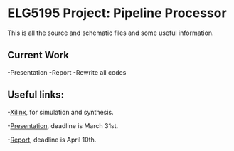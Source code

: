 ELG5195 Project: Pipeline Processor
==============

This is all the source and schematic files and some useful information.

Current Work
----

-Presentation
-Report
-Rewrite all codes


Useful links:
----

-[Xilinx], for simulation and synthesis. 

-[Presentation], deadline is March 31st.

-[Report], deadline is April 10th.

[Xilinx]:http://www.xilinx.com/support/download.html
[Presentation]:https://docs.google.com/presentation/d/1pgnpIiBiK8rRY5TdIJ_D0N1uYqSnc1MUy1ZwBppbGjs/edit?usp=sharing
[Report]:https://docs.google.com/document/d/1dTBr44kOi2mdOjkmEE99HxHXbuvWoBDG84iPNCxQ8ac/edit?usp=sharing
